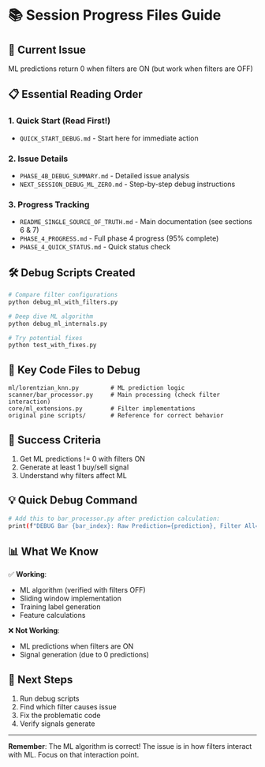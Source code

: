 # 📚 Session Progress Files Guide

## 🔴 Current Issue
ML predictions return 0 when filters are ON (but work when filters are OFF)

## 📋 Essential Reading Order

### 1. Quick Start (Read First!)
- `QUICK_START_DEBUG.md` - Start here for immediate action

### 2. Issue Details
- `PHASE_4B_DEBUG_SUMMARY.md` - Detailed issue analysis
- `NEXT_SESSION_DEBUG_ML_ZERO.md` - Step-by-step debug instructions

### 3. Progress Tracking
- `README_SINGLE_SOURCE_OF_TRUTH.md` - Main documentation (see sections 6 & 7)
- `PHASE_4_PROGRESS.md` - Full phase 4 progress (95% complete)
- `PHASE_4_QUICK_STATUS.md` - Quick status check

## 🛠️ Debug Scripts Created

```bash
# Compare filter configurations
python debug_ml_with_filters.py

# Deep dive ML algorithm
python debug_ml_internals.py

# Try potential fixes
python test_with_fixes.py
```

## 📂 Key Code Files to Debug

```
ml/lorentzian_knn.py         # ML prediction logic
scanner/bar_processor.py     # Main processing (check filter interaction)
core/ml_extensions.py        # Filter implementations
original pine scripts/       # Reference for correct behavior
```

## 🎯 Success Criteria

1. Get ML predictions != 0 with filters ON
2. Generate at least 1 buy/sell signal
3. Understand why filters affect ML

## 💡 Quick Debug Command

```bash
# Add this to bar_processor.py after prediction calculation:
print(f"DEBUG Bar {bar_index}: Raw Prediction={prediction}, Filter All={filter_all}, Signal={signal}")
```

## 📊 What We Know

✅ **Working**:
- ML algorithm (verified with filters OFF)
- Sliding window implementation
- Training label generation
- Feature calculations

❌ **Not Working**:
- ML predictions when filters are ON
- Signal generation (due to 0 predictions)

## 🚀 Next Steps

1. Run debug scripts
2. Find which filter causes issue
3. Fix the problematic code
4. Verify signals generate

---

**Remember**: The ML algorithm is correct! The issue is in how filters interact with ML. Focus on that interaction point.
